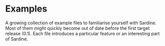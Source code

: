 # Examples

A growing collection of example files to familiarise yourself with Sardine. Most of them might quickly become out of date before the first target release (0.1). Each file introduces a particular feature or an interesting part of Sardine.
